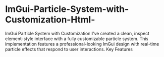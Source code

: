 # ImGui-Particle-System-with-Customization-Html-
ImGui Particle System with Customization I've created a clean, inspect element-style interface with a fully customizable particle system. This implementation features a professional-looking ImGui design with real-time particle effects that respond to user interactions.  Key Features 
